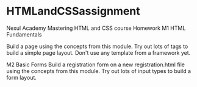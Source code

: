 # HTMLandCSSassignment
Nexul Academy Mastering HTML and CSS course
Homework
M1 HTML Fundamentals

Build a page using the concepts from this module.  Try out lots of tags to build a simple page layout.  Don't use any template from a framework yet.

M2 Basic Forms
Build a registration form on a new registration.html file using the concepts from this module.  Try out lots of input types to build a form layout.
